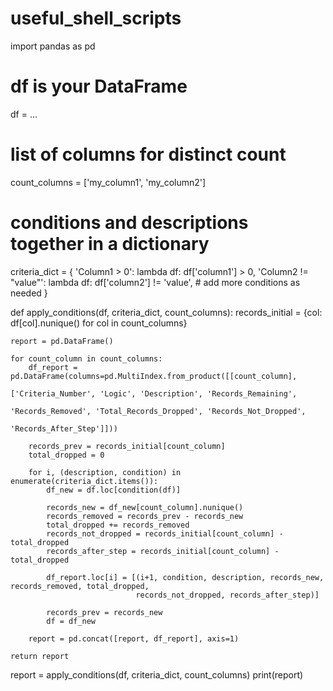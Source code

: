 # useful_shell_scripts
import pandas as pd

# df is your DataFrame
df = ...
# list of columns for distinct count
count_columns = ['my_column1', 'my_column2']

# conditions and descriptions together in a dictionary
criteria_dict = {
    'Column1 > 0': lambda df: df['column1'] > 0,
    'Column2 != "value"': lambda df: df['column2'] != 'value',
    # add more conditions as needed
}

def apply_conditions(df, criteria_dict, count_columns):
    records_initial = {col: df[col].nunique() for col in count_columns}

    report = pd.DataFrame()

    for count_column in count_columns:
        df_report = pd.DataFrame(columns=pd.MultiIndex.from_product([[count_column], 
                                                                     ['Criteria_Number', 'Logic', 'Description', 'Records_Remaining',
                                                                      'Records_Removed', 'Total_Records_Dropped', 'Records_Not_Dropped', 
                                                                      'Records_After_Step']]))

        records_prev = records_initial[count_column]
        total_dropped = 0

        for i, (description, condition) in enumerate(criteria_dict.items()):
            df_new = df.loc[condition(df)]

            records_new = df_new[count_column].nunique()
            records_removed = records_prev - records_new
            total_dropped += records_removed
            records_not_dropped = records_initial[count_column] - total_dropped
            records_after_step = records_initial[count_column] - total_dropped

            df_report.loc[i] = [(i+1, condition, description, records_new, records_removed, total_dropped,
                                records_not_dropped, records_after_step)]

            records_prev = records_new
            df = df_new

        report = pd.concat([report, df_report], axis=1)

    return report

report = apply_conditions(df, criteria_dict, count_columns)
print(report)
